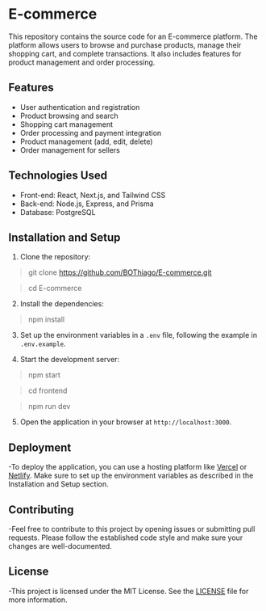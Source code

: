 # E-commerce

This repository contains the source code for an E-commerce platform. The platform allows users to browse and purchase products, manage their shopping cart, and complete transactions. It also includes features for product management and order processing.

## Features

- User authentication and registration
- Product browsing and search
- Shopping cart management
- Order processing and payment integration
- Product management (add, edit, delete)
- Order management for sellers

## Technologies Used

- Front-end: React, Next.js, and Tailwind CSS
- Back-end: Node.js, Express, and Prisma
- Database: PostgreSQL

## Installation and Setup

1. Clone the repository:

> git clone https://github.com/BOThiago/E-commerce.git

> cd E-commerce

2. Install the dependencies:

> npm install

3. Set up the environment variables in a `.env` file, following the example in `.env.example`.

4. Start the development server:

> npm start

> cd frontend

> npm run dev

5. Open the application in your browser at `http://localhost:3000`.

## Deployment

-To deploy the application, you can use a hosting platform like [Vercel](https://vercel.com/) or [Netlify](https://www.netlify.com/). Make sure to set up the environment variables as described in the Installation and Setup section.

## Contributing

-Feel free to contribute to this project by opening issues or submitting pull requests. Please follow the established code style and make sure your changes are well-documented.

## License

-This project is licensed under the MIT License. See the [LICENSE](LICENSE) file for more information.

